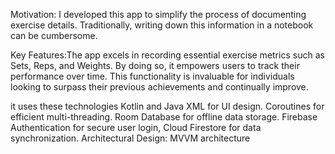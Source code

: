 Motivation: I developed this app to simplify the process of documenting exercise details. Traditionally, writing down this information in a notebook can be cumbersome.

Key Features:The app excels in recording essential exercise metrics such as Sets, Reps, and Weights. By doing so, it empowers users to track their performance over time. This functionality is invaluable for individuals looking to surpass their previous achievements and continually improve.

it uses these technologies
Kotlin and Java
XML for UI design.
Coroutines for efficient multi-threading.
Room Database for offline data storage.
Firebase Authentication for secure user login, Cloud Firestore for data synchronization.
Architectural Design: MVVM architecture
